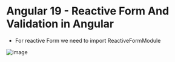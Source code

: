 # Angular 19 - Reactive Form And Validation in Angular

* For reactive Form we need to import ReactiveFormModule

![image](https://github.com/user-attachments/assets/021137eb-9024-4ef0-861f-ea274434cd67)

